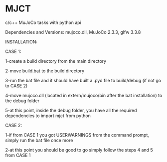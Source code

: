 # MJCT
c/c++ MuJoCo tasks with python api

Dependencies and Versions: mujoco.dll, MuJoCo 2.3.3, glfw 3.3.8


INSTALLATION:


CASE 1:

 1-create a build directory from the main directory
 
 2-move build.bat to the build directory
 
 3-run the bat file and it should have built a .pyd file to build/debug (if not go to CASE 2)
 
 4-move mujoco.dll (located in extern/mujoco/bin after the bat installation) to the debug folder
 
 5-at this point, inside the debug folder, you have all the required dependencies to import mjct from python
 
 
 CASE 2:
 
 1-if from CASE 1 you got USERWARNINGS from the command prompt, simply run the bat file once more
 
 2-at this point you should be good to go simply follow the steps 4 and 5 from CASE 1
